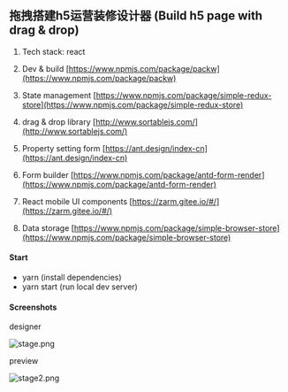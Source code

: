 
## 拖拽搭建h5运营装修设计器 (Build h5 page with drag & drop)

1. Tech stack: react

2. Dev & build [https://www.npmjs.com/package/packw](https://www.npmjs.com/package/packw)

3. State management [https://www.npmjs.com/package/simple-redux-store](https://www.npmjs.com/package/simple-redux-store)

4. drag & drop library [http://www.sortablejs.com/](http://www.sortablejs.com/)

5. Property setting form [https://ant.design/index-cn](https://ant.design/index-cn)

6. Form builder [https://www.npmjs.com/package/antd-form-render](https://www.npmjs.com/package/antd-form-render)

7. React mobile UI components [https://zarm.gitee.io/#/](https://zarm.gitee.io/#/)

8. Data storage [https://www.npmjs.com/package/simple-browser-store](https://www.npmjs.com/package/simple-browser-store)

#### Start
- yarn (install dependencies)
- yarn start (run local dev server)

#### Screenshots

designer

![stage.png](https://p1-juejin.byteimg.com/tos-cn-i-k3u1fbpfcp/5a9b01d00dc14b6b8cb682738690748a~tplv-k3u1fbpfcp-watermark.image?)


preview


![stage2.png](https://p3-juejin.byteimg.com/tos-cn-i-k3u1fbpfcp/59b6cbb784564dd798d124831562853d~tplv-k3u1fbpfcp-watermark.image?)
